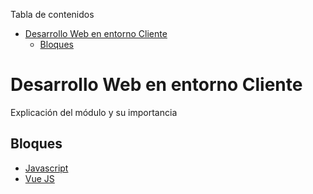 <!-- START doctoc generated TOC please keep comment here to allow auto update -->
<!-- DON'T EDIT THIS SECTION, INSTEAD RE-RUN doctoc TO UPDATE -->
Tabla de contenidos

- [Desarrollo Web en entorno Cliente](#desarrollo-web-en-entorno-cliente)
  - [Bloques](#bloques)

<!-- END doctoc generated TOC please keep comment here to allow auto update -->

# Desarrollo Web en entorno Cliente
Explicación del módulo y su importancia

## Bloques
* [Javascript](01-js)
* [Vue JS](03-vue)
